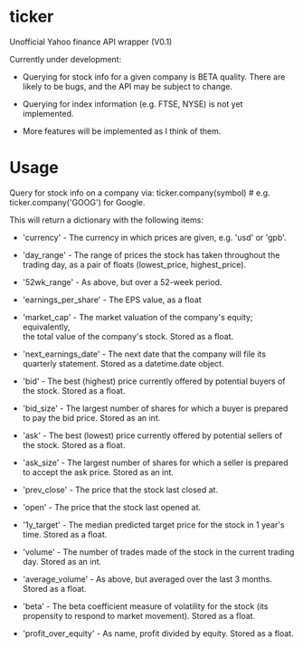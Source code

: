 ticker
======

Unofficial Yahoo finance API wrapper (V0.1)

Currently under development:

* Querying for stock info for a given company is BETA quality.
  There are likely to be bugs, and the API may be subject to change.
      
* Querying for index information (e.g. FTSE, NYSE) is not yet implemented.
    
* More features will be implemented as I think of them.   

Usage
=====

Query for stock info on a company via:
    ticker.company(symbol)    #  e.g. ticker.company('GOOG') for Google.

This will return a dictionary with the following items:

* 'currency' - The currency in which prices are given, e.g. 'usd' or 'gpb'.

* 'day_range' - The range of prices the stock has taken throughout the trading
                day, as a pair of floats (lowest_price, highest_price).

* '52wk_range' - As above, but over a 52-week period.

* 'earnings_per_share' - The EPS value, as a float

* 'market_cap' - The market valuation of the company's equity; equivalently,                            
                 the total value of the company's stock. Stored as a float.               

* 'next_earnings_date' - The next date that the company will file its quarterly
                         statement. Stored as a datetime.date object.

* 'bid' - The best (highest) price currently offered by potential buyers of the
          stock. Stored as a float.

* 'bid_size' - The largest number of shares for which a buyer is prepared to
               pay the bid price. Stored as an int.
                           
* 'ask' - The best (lowest) price currently offered by potential sellers of the
          stock. Stored as a float.

* 'ask_size' - The largest number of shares for which a seller is prepared to
               accept the ask price. Stored as an int.
                           
* 'prev_close' - The price that the stock last closed at.

* 'open' - The price that the stock last opened at.                 

* '1y_target' - The median predicted target price for the stock in 1 year's time.
                Stored as a float.

* 'volume' - The number of trades made of the stock in the current trading day.
             Stored as an int.

* 'average_volume' - As above, but averaged over the last 3 months. Stored as a
                     float.             

* 'beta' - The beta coefficient measure of volatility for the stock (its
           propensity to respond to market movement). Stored as a float.

* 'profit_over_equity' - As name, profit divided by equity. Stored as a float.
